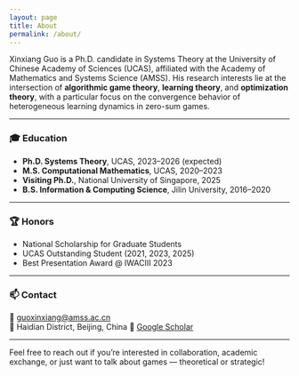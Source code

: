 ```yaml
---
layout: page
title: About
permalink: /about/
---
```


Xinxiang Guo is a Ph.D. candidate in Systems Theory at the University of Chinese Academy of Sciences (UCAS), affiliated with the Academy of Mathematics and Systems Science (AMSS). His research interests lie at the intersection of **algorithmic game theory**, **learning theory**, and **optimization theory**, with a particular focus on the convergence behavior of heterogeneous learning dynamics in zero-sum games.

---

### 🎓 Education
- **Ph.D. Systems Theory**, UCAS, 2023–2026 (expected)  
- **M.S. Computational Mathematics**, UCAS, 2020–2023  
- **Visiting Ph.D.**, National University of Singapore, 2025  
- **B.S. Information & Computing Science**, Jilin University, 2016–2020  

---

### 🏆 Honors
- National Scholarship for Graduate Students  
- UCAS Outstanding Student (2021, 2023, 2025)  
- Best Presentation Award @ IWACIII 2023  

---

### 📫 Contact
📧 guoxinxiang@amss.ac.cn  
📍 Haidian District, Beijing, China
🔗 [Google Scholar](https://scholar.google.com/citations?user=PS_CX0AAAAAJ)

---

Feel free to reach out if you’re interested in collaboration, academic exchange, or just want to talk about games — theoretical or strategic!
